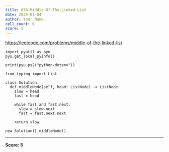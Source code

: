 ```yaml
---
title: 876-Middle-Of-The-Linked-List
date: 2025-01-04
author: Your Name
cell_count: 6
score: 5
---
```


https://leetcode.com/problems/middle-of-the-linked-list


```
import pyutil as pyu
pyu.get_local_pyinfo()
```


```
print(pyu.ps2("python-dotenv"))
```


```
from typing import List
```


```
class Solution:
  def middleNode(self, head: ListNode) -> ListNode:
    slow = head
    fast = head

    while fast and fast.next:
      slow = slow.next
      fast = fast.next.next

    return slow
```


```
new Solution().middleNode()
```


---
**Score: 5**